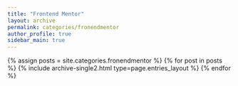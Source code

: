 ```yaml
---
title: "Frontend Mentor"
layout: archive
permalink: categories/fronendmentor
author_profile: true
sidebar_main: true
---
```



{% assign posts = site.categories.fronendmentor %}
{% for post in posts %} {% include archive-single2.html type=page.entries_layout %} {% endfor %}
